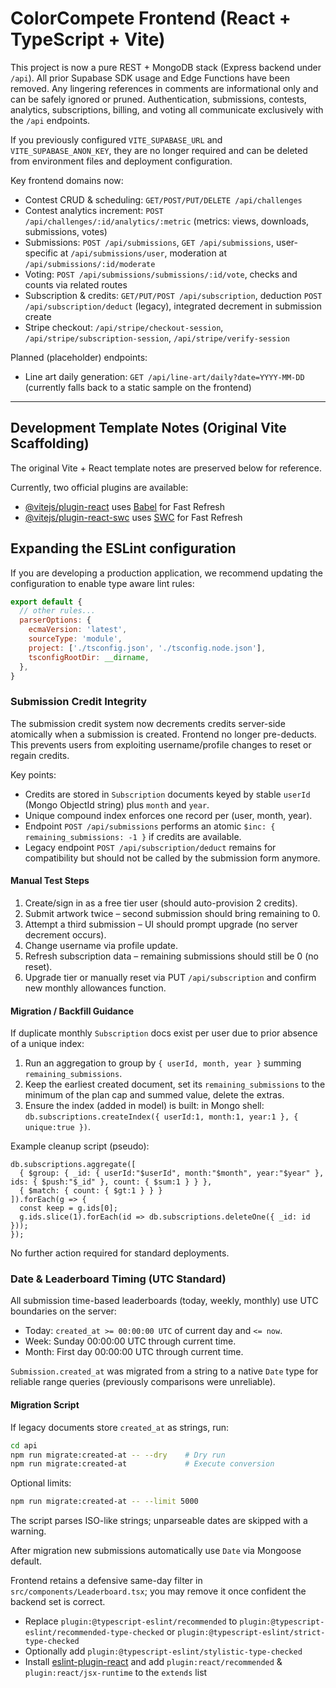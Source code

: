 # ColorCompete Frontend (React + TypeScript + Vite)

This project is now a pure REST + MongoDB stack (Express backend under `/api`). All prior Supabase SDK usage and Edge Functions have been removed. Any lingering references in comments are informational only and can be safely ignored or pruned. Authentication, submissions, contests, analytics, subscriptions, billing, and voting all communicate exclusively with the `/api` endpoints.

If you previously configured `VITE_SUPABASE_URL` and `VITE_SUPABASE_ANON_KEY`, they are no longer required and can be deleted from environment files and deployment configuration.

Key frontend domains now:
- Contest CRUD & scheduling: `GET/POST/PUT/DELETE /api/challenges`
- Contest analytics increment: `POST /api/challenges/:id/analytics/:metric` (metrics: views, downloads, submissions, votes)
- Submissions: `POST /api/submissions`, `GET /api/submissions`, user-specific at `/api/submissions/user`, moderation at `/api/submissions/:id/moderate`
- Voting: `POST /api/submissions/submissions/:id/vote`, checks and counts via related routes
- Subscription & credits: `GET/PUT/POST /api/subscription`, deduction `POST /api/subscription/deduct` (legacy), integrated decrement in submission create
- Stripe checkout: `/api/stripe/checkout-session`, `/api/stripe/subscription-session`, `/api/stripe/verify-session`

Planned (placeholder) endpoints:
- Line art daily generation: `GET /api/line-art/daily?date=YYYY-MM-DD` (currently falls back to a static sample on the frontend)

---

## Development Template Notes (Original Vite Scaffolding)

The original Vite + React template notes are preserved below for reference.

Currently, two official plugins are available:

- [@vitejs/plugin-react](https://github.com/vitejs/vite-plugin-react/blob/main/packages/plugin-react/README.md) uses [Babel](https://babeljs.io/) for Fast Refresh
- [@vitejs/plugin-react-swc](https://github.com/vitejs/vite-plugin-react-swc) uses [SWC](https://swc.rs/) for Fast Refresh

## Expanding the ESLint configuration

If you are developing a production application, we recommend updating the configuration to enable type aware lint rules:


```js
export default {
  // other rules...
  parserOptions: {
    ecmaVersion: 'latest',
    sourceType: 'module',
    project: ['./tsconfig.json', './tsconfig.node.json'],
    tsconfigRootDir: __dirname,
  },
}
```

### Submission Credit Integrity

The submission credit system now decrements credits server-side atomically when a submission is created. Frontend no longer pre-deducts. This prevents users from exploiting username/profile changes to reset or regain credits.

Key points:
- Credits are stored in `Subscription` documents keyed by stable `userId` (Mongo ObjectId string) plus `month` and `year`.
- Unique compound index enforces one record per (user, month, year).
- Endpoint `POST /api/submissions` performs an atomic `$inc: { remaining_submissions: -1 }` if credits are available.
- Legacy endpoint `POST /api/subscription/deduct` remains for compatibility but should not be called by the submission form anymore.

#### Manual Test Steps
1. Create/sign in as a free tier user (should auto-provision 2 credits).
2. Submit artwork twice – second submission should bring remaining to 0.
3. Attempt a third submission – UI should prompt upgrade (no server decrement occurs).
4. Change username via profile update.
5. Refresh subscription data – remaining submissions should still be 0 (no reset).
6. Upgrade tier or manually reset via PUT `/api/subscription` and confirm new monthly allowances function.

#### Migration / Backfill Guidance
If duplicate monthly `Subscription` docs exist per user due to prior absence of a unique index:
1. Run an aggregation to group by `{ userId, month, year }` summing `remaining_submissions`.
2. Keep the earliest created document, set its `remaining_submissions` to the minimum of the plan cap and summed value, delete the extras.
3. Ensure the index (added in model) is built: in Mongo shell: `db.subscriptions.createIndex({ userId:1, month:1, year:1 }, { unique:true })`.

Example cleanup script (pseudo):
```
db.subscriptions.aggregate([
  { $group: { _id: { userId:"$userId", month:"$month", year:"$year" }, ids: { $push:"$_id" }, count: { $sum:1 } } },
  { $match: { count: { $gt:1 } } }
]).forEach(g => {
  const keep = g.ids[0];
  g.ids.slice(1).forEach(id => db.subscriptions.deleteOne({ _id: id }));
});
```

No further action required for standard deployments.

### Date & Leaderboard Timing (UTC Standard)

All submission time-based leaderboards (today, weekly, monthly) use UTC boundaries on the server:

- Today: `created_at >= 00:00:00 UTC` of current day and `<= now`.
- Week: Sunday 00:00:00 UTC through current time.
- Month: First day 00:00:00 UTC through current time.

`Submission.created_at` was migrated from a string to a native `Date` type for reliable range queries (previously comparisons were unreliable).

#### Migration Script

If legacy documents store `created_at` as strings, run:

```bash
cd api
npm run migrate:created-at -- --dry    # Dry run
npm run migrate:created-at             # Execute conversion
```

Optional limits:

```bash
npm run migrate:created-at -- --limit 5000
```

The script parses ISO-like strings; unparseable dates are skipped with a warning.

After migration new submissions automatically use `Date` via Mongoose default.

Frontend retains a defensive same-day filter in `src/components/Leaderboard.tsx`; you may remove it once confident the backend set is correct.

- Replace `plugin:@typescript-eslint/recommended` to `plugin:@typescript-eslint/recommended-type-checked` or `plugin:@typescript-eslint/strict-type-checked`
- Optionally add `plugin:@typescript-eslint/stylistic-type-checked`
- Install [eslint-plugin-react](https://github.com/jsx-eslint/eslint-plugin-react) and add `plugin:react/recommended` & `plugin:react/jsx-runtime` to the `extends` list
